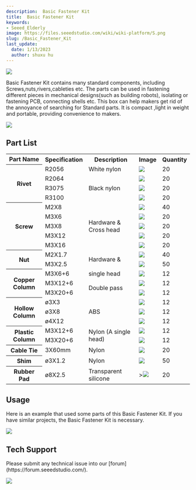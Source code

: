 ```yaml
---
description:  Basic Fastener Kit
title:  Basic Fastener Kit
keywords:
- Seeed_Elderly
image: https://files.seeedstudio.com/wiki/wiki-platform/S.png
slug: /Basic_Fastener_Kit
last_update:
  date: 1/13/2023
  author: shuxu hu
---
```


![](https://files.seeedstudio.com/wiki/Basic_Fastener_Kit/img/Fastener_Kit_01.jpg)

Basic Fastener Kit contains many standard components, including Screws,nuts,rivers,cableties etc. The parts can be used in fastening different pieces in mechanical designs(such as building robots), isolating or fastening PCB, connecting shells etc. This box can help makers get rid of the annoyance of searching for Standard parts. It is compact ,light in weight and portable, providing convenience to makers.

[![](https://files.seeedstudio.com/wiki/Seeed-WiKi/docs/images/300px-Get_One_Now_Banner-ragular.png)](https://www.seeedstudio.com/Basic-Fastener-Kit-p-1555.html)

##  Part List

<table  cellspacing="0" width="80%">
<tr>
<th scope="col"> Part Name
</th>
<th scope="col"> Specification
</th>
<th scope="col"> Description
</th>
<th scope="col"> Image
</th>
<th scope="col"> Quantity
</th></tr>
<tr>
<th rowspan="4" scope="row"> Rivet
</th>
<td> R2056
</td>
<td> White nylon
</td>
<td> <img src="https://files.seeedstudio.com/wiki/Basic_Fastener_Kit/img/Rivet.jpg" />
</td>
<td> 20
</td></tr>
<tr>
<td scope="row"> R2064
</td>
<td rowspan="3"> Black nylon
</td>
<td> <img src="https://files.seeedstudio.com/wiki/Basic_Fastener_Kit/img/Rivet.jpg" />
</td>
<td> 20
</td></tr>
<tr>
<td scope="row"> R3075
</td>
<td> <img src="https://files.seeedstudio.com/wiki/Basic_Fastener_Kit/img/Rivet.jpg" />
</td>
<td> 20
</td></tr>
<tr>
<td scope="row"> R3100
</td>
<td> <img src="https://files.seeedstudio.com/wiki/Basic_Fastener_Kit/img/Rivet.jpg" />
</td>
<td> 20
</td></tr>
<tr>
<th rowspan="5" scope="row"> Screw
</th>
<td> M2X8
</td>
<td rowspan="5"> Hardware &amp; Cross head
</td>
<td> <img src="https://files.seeedstudio.com/wiki/Basic_Fastener_Kit/img/Screw1.jpg" />
</td>
<td> 40
</td></tr>
<tr>
<td scope="row"> M3X6
</td>
<td><img src="https://files.seeedstudio.com/wiki/Basic_Fastener_Kit/img/Screw2.jpg" />
</td>
<td> 20
</td></tr>
<tr>
<td scope="row"> M3X8
</td>
<td> <img src="https://files.seeedstudio.com/wiki/Basic_Fastener_Kit/img/Screw3.jpg" />
</td>
<td> 20
</td></tr>
<tr>
<td scope="row"> M3X12
</td>
<td> <img src="https://files.seeedstudio.com/wiki/Basic_Fastener_Kit/img/Screw4.jpg" />
</td>
<td> 20
</td></tr>
<tr>
<td scope="row"> M3X16
</td>
<td> <img src="https://files.seeedstudio.com/wiki/Basic_Fastener_Kit/img/Screw5.jpg" />
</td>
<td> 20
</td></tr>
<tr>
<th rowspan="2" scope="row"> Nut
</th>
<td> M2X1.7
</td>
<td rowspan="2"> Hardware &amp;
</td>
<td> <img src="https://files.seeedstudio.com/wiki/Basic_Fastener_Kit/img/Nut1.jpg" />
</td>
<td> 40
</td></tr>
<tr>
<td scope="row"> M3X2.5
</td>
<td> <img src="https://files.seeedstudio.com/wiki/Basic_Fastener_Kit/img/Nut2.jpg" />
</td>
<td> 50
</td></tr>
<tr>
<th rowspan="3" scope="row"> Copper Column
</th>
<td> M3X6+6
</td>
<td> single head
</td>
<td> <img src="https://files.seeedstudio.com/wiki/Basic_Fastener_Kit/img/Copper_Column1.jpg" />
</td>
<td> 12
</td></tr>
<tr>
<td scope="row"> M3X12+6
</td>
<td rowspan="2"> Double pass
</td>
<td> <img src="https://files.seeedstudio.com/wiki/Basic_Fastener_Kit/img/Copper_Column2.jpg" />
</td>
<td> 12
</td></tr>
<tr>
<td scope="row"> M3X20+6
</td>
<td> <img src="https://files.seeedstudio.com/wiki/Basic_Fastener_Kit/img/Copper_Column3.jpg" />
</td>
<td> 12
</td></tr>
<tr>
<th rowspan="3" scope="row">Hollow Column
</th>
<td> ø3X3
</td>
<td rowspan="3"> ABS
</td>
<td> <img src="https://files.seeedstudio.com/wiki/Basic_Fastener_Kit/img/Hollow_Column1.jpg" />
</td>
<td> 12
</td></tr>
<tr>
<td scope="row"> ø3X8
</td>
<td> <img src="https://files.seeedstudio.com/wiki/Basic_Fastener_Kit/img/Hollow_Column2.jpg" />
</td>
<td> 12
</td></tr>
<tr>
<td scope="row"> ø4X12
</td>
<td> <img src="https://files.seeedstudio.com/wiki/Basic_Fastener_Kit/img/Hollow_Column3.jpg" />
</td>
<td> 12
</td></tr>
<tr>
<th rowspan="2" scope="row">Plastic Column
</th>
<td> M3X12+6
</td>
<td rowspan="2"> Nylon (A single head)
</td>
<td> <img src="https://files.seeedstudio.com/wiki/Basic_Fastener_Kit/img/Plastic_Column1.jpg" />
</td>
<td> 12
</td></tr>
<tr>
<td scope="row"> M3X20+6
</td>
<td> <img src="https://files.seeedstudio.com/wiki/Basic_Fastener_Kit/img/Plastic_Column2.jpg" />
</td>
<td> 12
</td></tr>
<tr>
<th scope="row"> Cable Tie
</th>
<td> 3X60mm
</td>
<td> Nylon
</td>
<td> <img src="https://files.seeedstudio.com/wiki/Basic_Fastener_Kit/img/Cable_Tie.jpg" />
</td>
<td> 20
</td></tr>
<tr>
<th scope="row"> Shim
</th>
<td> ø3X1.2
</td>
<td> Nylon
</td>
<td> <img src="https://files.seeedstudio.com/wiki/Basic_Fastener_Kit/img/Shim.jpg" />
</td>
<td> 50
</td></tr>
<tr>
<th scope="row">Rubber Pad
</th>
<td> ø8X2.5
</td>
<td> Transparent silicone
</td>
<td> ><img src="https://files.seeedstudio.com/wiki/Basic_Fastener_Kit/img/Rubber_Pad.jpg" />
</td>
<td> 20
</td></tr></table>

##  Usage

Here is an example that used some parts of this Basic Fastener Kit. If you have similar projects, the Basic Fastener Kit is necessary.

![](https://files.seeedstudio.com/wiki/Basic_Fastener_Kit/img/Parts_lists.jpg)

## Tech Support
<div>
  Please submit any technical issue into our [forum](https://forum.seeedstudio.com/). <br /><p style={{textAlign: 'center'}}><a href="https://www.seeedstudio.com/act-4.html?utm_source=wiki&utm_medium=wikibanner&utm_campaign=newproducts" target="_blank"><img src="https://files.seeedstudio.com/wiki/Wiki_Banner/new_product.jpg" /></a></p>
</div>
